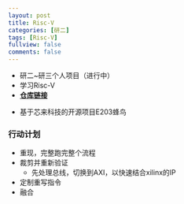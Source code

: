 ```yaml
---
layout: post
title: Risc-V
categories: [研二]
tags: [Risc-V]
fullview: false
comments: false
---
```



* 研二~研三个人项目（进行中）
* 学习Risc-V
* [**仓库链接**](git@github.com:whutddk/verilogRisc.git)

<!-- more -->

* 基于芯来科技的开源项目E203蜂鸟

### 行动计划
* 重现，完整跑完整个流程
* 裁剪并重新验证
    - 先处理总线，切换到AXI，以快速结合xilinx的IP
* 定制重写指令
* 融合

